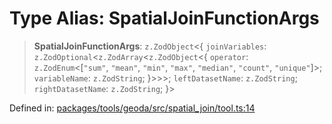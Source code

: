 # Type Alias: SpatialJoinFunctionArgs

> **SpatialJoinFunctionArgs**: `z.ZodObject`\<\{ `joinVariables`: `z.ZodOptional`\<`z.ZodArray`\<`z.ZodObject`\<\{ `operator`: `z.ZodEnum`\<\[`"sum"`, `"mean"`, `"min"`, `"max"`, `"median"`, `"count"`, `"unique"`\]\>; `variableName`: `z.ZodString`; \}\>\>\>; `leftDatasetName`: `z.ZodString`; `rightDatasetName`: `z.ZodString`; \}\>

Defined in: [packages/tools/geoda/src/spatial\_join/tool.ts:14](https://github.com/GeoDaCenter/openassistant/blob/dc72d81a35cf8e46295657303846fbb4ad891993/packages/tools/geoda/src/spatial_join/tool.ts#L14)
